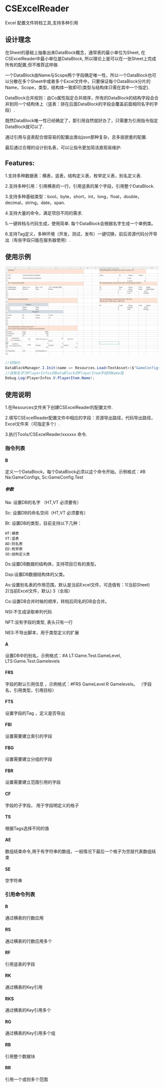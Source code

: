 # CSExcelReader
Excel 配置文件转档工具,支持多种引用

## 设计理念
在Sheet的基础上抽象出来DataBlock概念，通常表的最小单位为Sheet, 在CSExcelReader中最小单位是DataBlock, 所以理论上是可以在一张Sheet上完成所有的配置,但不推荐这样做.

一个DataBlock由Name与Scope两个字段确定唯一性，所以一个DataBlock也可以分散在多个Sheet中或者多个Excel文件中，只要保证每个DataBlock分片的Name，Scope，类型，结构体一致即可(类型与结构体只需在其中一个指定).

DataBlock合并规则：由Co属性指定合并顺序，所有的DataBlock的结构字段会合并到同一个结构体上（竖表：排在后面DataBlock的字段会覆盖前面相同名字的字段）.

既然DataBlock唯一性已经确定了，那引用自然就好办了，只需要为引用指令指定DataBlock就可以了.

通过引用与竖表配合很容易的配置出类似json那种复杂，且多层嵌套的配置.

最后通过合理的设计别名表，可以让指令更加简洁直观易维护.

## Features:
1.支持多种数据表：横表，竖表，结构定义表，枚举定义表，别名定义表.

2.支持多种引用：引用横表的一行，引用竖表的某个字段，引用整个DataBlock.

3.支持多种基础类型：bool，byte，short，int，long，float，double，decimal，string，date，span.

4.支持大量的命令，满足项目不同的需求.

5.一键转档与代码生成，使用简单. 每个DataBlock会根据名字生成一个单例类。

6.支持Tag定义，多种环境（开发，测试，发布）一键切换，前后资源代码分开导出（有些字段只能在服务器使用）.

## 使用示例
![example](https://github.com/UpdateSelf/CSExcelReader/blob/main/Pic/example.png)

``` c#
//初始化
DataBlockManager.I.Init(name => Resources.Load<TextAsset>($"GameConfigs/{name}").bytes);
//读取名字为PlayerInfos的DataBlock的PlayerItem字段的Name值
Debug.Log(PlayerInfos.V.PlayerItem.Name);
```

## 使用说明
1.在Resources文件夹下创建CSExcelReader的配置文件.

2.填写CSExcelReader配置文件中相应的字段：资源导出路径，代码导出路径， Excel文件夹（可指定多个）.

3.执行Tools/CSExcelReader/xxxxxx 命令.

### 指令列表
#### B
定义一个DataBlock，每个DataBlock必须以这个命令开始。示例格式：#B Na:GameConfigs, Sc:GameConfig.Test
##### 参数
Na: 设置DB的名字 （HT,VT 必须要有）

Sc: 设置DB的命名空间（HT,VT 必须要有）

Bt: 设置DB的类型，目前支持以下几种：
    
    HT:横表
    VT:竖表
    AD:别名表
    ED:枚举表
    SD:结构定义表
Ds:设置DB数据的结构体，支持项目已有的类型。

Dsp:设置DB数据结构体的父类。

As:设置别名表的作用范围，默认是当前Excel文件，可选值有：1(当前Sheet) 2(当前Excel文件，默认) 3（全局）

Co:设置DB合并时候的顺序，转档后同名的DB会合并。

NSI:不生成读取单列代码

NFT:没有字段的类型, 表头只有一行

NES:不导出脚本，用于类型定义的扩展


#### A
设置DB中的别名，示例格式：#A LT:Game.Test.GameLevel, LTS:Game.Test.Gamelevels

#### FRS 
字段的默认引用信息 ，示例格式：#FRS GameLevel:R Gamelevels。
（字段名，引用类型，引用目标）

#### FTS
设置字段的Tag ，定义是否导出

#### FBI
设置需要建立索引的字段

#### FBG
设置需要建立分组的字段

#### FBR
设置需要建立范围引用的字段

#### CF
字段的子字段， 用于字段明定义的格子

#### TS
根据Tags选择不同的值 

#### AE
数组结束命令,用于有字符串的数组，一般情况下最后一个格子为空就代表数组结束

#### SE
空字符串

### 引用命令列表

#### R
通过横表的行数应用

#### RS
通过横表的行数应用多个

#### RF
引用竖表的字段

#### RK
通过横表的Key引用

#### RKS
通过横表的Key引用多个

#### RG
通过横表的Key引用多个组

#### RB
引用整个数据块

#### RR
引用一个或则多个范围
